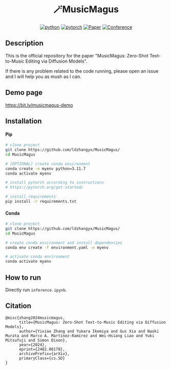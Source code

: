 
<div align="center">

# 🪄MusicMagus

[![python](https://img.shields.io/badge/-Python_3.1+-blue?logo=python&logoColor=white)](https://github.com/pre-commit/pre-commit)
[![pytorch](https://img.shields.io/badge/PyTorch_2.0+-ee4c2c?logo=pytorch&logoColor=white)](https://pytorch.org/get-started/locally/)
[![Paper](http://img.shields.io/badge/paper-arxiv.2402.06178-B31B1B.svg)](https://www.nature.com/articles/nature14539)
[![Conference](http://img.shields.io/badge/IJCAI-2024-4b44ce.svg)](https://papers.nips.cc/paper/2020)

</div>

## Description

This is the official repository for the paper "MusicMagus: Zero-Shot Text-to-Music Editing via Diffusion Models".

If there is any problem related to the code running, please open an issue and I will help you as mush as I can.

## Demo page

https://bit.ly/musicmagus-demo

## Installation

#### Pip

```bash
# clone project
git clone https://github.com/ldzhangyx/MusicMagus/
cd MusicMagus

# [OPTIONAL] create conda environment
conda create -n myenv python=3.11.7
conda activate myenv

# install pytorch according to instructions
# https://pytorch.org/get-started/

# install requirements
pip install -r requirements.txt
```

#### Conda

```bash
# clone project
git clone https://github.com/ldzhangyx/MusicMagus/
cd MusicMagus

# create conda environment and install dependencies
conda env create -f environment.yaml -n myenv

# activate conda environment
conda activate myenv
```

## How to run

Directly run `inference.ipynb`.

## Citation

```
@misc{zhang2024musicmagus,
      title={MusicMagus: Zero-Shot Text-to-Music Editing via Diffusion Models}, 
      author={Yixiao Zhang and Yukara Ikemiya and Gus Xia and Naoki Murata and Marco A. Martínez-Ramírez and Wei-Hsiang Liao and Yuki Mitsufuji and Simon Dixon},
      year={2024},
      eprint={2402.06178},
      archivePrefix={arXiv},
      primaryClass={cs.SD}
}
```
